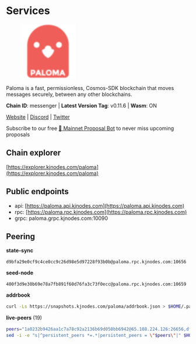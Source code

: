 # Services

<figure><img src="https://raw.githubusercontent.com/kj89/cosmos-images/main/logos/paloma.png" width="150" alt=""><figcaption></figcaption></figure>

Paloma is a fast, permissionless, Cosmos-SDK blockchain that  moves messages securely, between any other blockchains.

**Chain ID**: messenger | **Latest Version Tag**: v0.11.6 | **Wasm**: ON

[Website](https://www.palomachain.com) | [Discord](https://discord.gg/tKVFpfdSw4) | [Twitter](https://twitter.com/paloma_chain)



Subscribe to our free [🤖 Mainnet Proposal Bot](https://t.me/kjnodes_proposal_bot) to never miss upcoming proposals


## Chain explorer
[https://explorer.kjnodes.com/paloma](https://explorer.kjnodes.com/paloma)

## Public endpoints

* api: [https://paloma.api.kjnodes.com](https://paloma.api.kjnodes.com)
* rpc: [https://paloma.rpc.kjnodes.com](https://paloma.rpc.kjnodes.com)
* grpc: paloma.grpc.kjnodes.com:10090

## Peering

**state-sync**

```text
d9bfa29e0cf9c4ce0cc9c26d98e5d97228f93b0b@paloma.rpc.kjnodes.com:10656
```

**seed-node**

```text
400f3d9e30b69e78a7fb891f60d76fa3c73f0ecc@paloma.rpc.kjnodes.com:10659
```

**addrbook**
```bash
curl -Ls https://snapshots.kjnodes.com/paloma/addrbook.json > $HOME/.paloma/config/addrbook.json
```

**live-peers** (19)
```bash
peers="1a0232b9426aa1c7a78c92a2136b69d050bb6942@65.108.224.126:26656,dfa0d66a3713bf6b49bc509a2a4fc75bee042a30@23.88.77.188:20009,e833844c00b8ce60ce6826f170becfa18e6172c2@46.4.27.59:26656,527200c42834243b6dc8dacbe26423b7e6577e0f@138.201.129.102:26656,b3ba407aef9e18e16e8e9a3b523a1b026dabeab3@84.46.248.174:26656,d9bfa29e0cf9c4ce0cc9c26d98e5d97228f93b0b@65.109.88.38:10656,41a47bae18f81c1f626e4b238221b77e274424d7@45.33.65.223:26656,b92c94f00b46500a5ff8920acd438c0873c2f9da@50.116.13.101:26656,942951ad44b974098db48432455f135a653edbb1@65.21.230.230:31656,471a09da6fafb67bff3aa1f01e00fd1830e53262@136.243.94.138:26656,cb8a1e9e12ac06dbd565311137f6c93d66fd96f8@104.167.221.18:26656,08c242d4505c5db223647069fdc0acb6e90079aa@65.109.106.214:26656,f4c43099e04b721c54a454dad85f61da49be90bc@65.108.199.222:28656,8af8dfa817359036f55f6793b0ed4bcce8884027@85.14.245.70:26656,810bea15ec11d510dd33170851ee2ab74c48b6de@81.0.221.57:26656,19165f3248f358ded53c3f51cf97a22123560b86@65.109.69.154:38656,4569193b58dfc6d9ca9acd4e2bcabf596e5b6b3c@65.21.7.251:10656,d73f7f6de427369a60245725047f49b1fd0e0a2f@65.108.199.26:31656,2c6772b11c1f9eff2a923eb2bf808543cdd501c5@79.143.179.196:26656"
sed -i -e "s|^persistent_peers *=.*|persistent_peers = \"$peers\"|" $HOME/.paloma/config/config.toml
```
